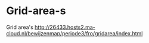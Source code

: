 # Grid-area-s
Grid area's
http://26433.hosts2.ma-cloud.nl/bewijzenmap/periode3/fro/gridarea/index.html
